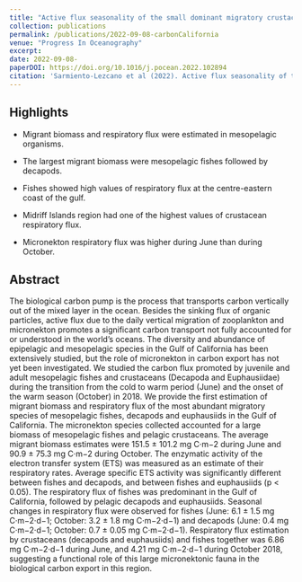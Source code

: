 ```yaml
---
title: "Active flux seasonality of the small dominant migratory crustaceans and mesopelagic fishes in the Gulf of California during June and October."
collection: publications
permalink: /publications/2022-09-08-carbonCalifornia
venue: "Progress In Oceanography"
excerpt: 
date: 2022-09-08-
paperDOI: https://doi.org/10.1016/j.pocean.2022.102894
citation: 'Sarmiento-Lezcano et al (2022). Active flux seasonality of the small dominant migratory crustaceans and mesopelagic fishes in the Gulf of California during June and October. Progress In Oceanography. Volume 208:102894,2022. https://doi.org/10.1016/j.pocean.2022.102894'
---
```


## Highlights
- Migrant biomass and respiratory flux were estimated in mesopelagic organisms.

- The largest migrant biomass were mesopelagic fishes followed by decapods.

- Fishes showed high values of respiratory flux at the centre-eastern coast of the gulf.

- Midriff Islands region had one of the highest values of crustacean respiratory flux.

- Micronekton respiratory flux was higher during June than during October.


## Abstract
The biological carbon pump is the process that transports carbon vertically out of the mixed layer in the ocean. 
Besides the sinking flux of organic particles, active flux due to the daily vertical migration of zooplankton and micronekton promotes 
a significant carbon transport not fully accounted for or understood in the world’s oceans. The diversity and abundance of epipelagic and 
mesopelagic species in the Gulf of California has been extensively studied, but the role of micronekton in carbon export has not yet been 
investigated. We studied the carbon flux promoted by juvenile and adult mesopelagic fishes and crustaceans (Decapoda and Euphausiidae) during
the transition from the cold to warm period (June) and the onset of the warm season (October) in 2018. We provide the first estimation of migrant 
biomass and respiratory flux of the most abundant migratory species of mesopelagic fishes, decapods and euphausiids in the Gulf of California.
The micronekton species collected accounted for a large biomass of mesopelagic fishes and pelagic crustaceans. The average migrant biomass estimates 
were 151.5 ± 101.2 mg C·m−2 during June and 90.9 ± 75.3 mg C·m−2 during October. The enzymatic activity of the electron transfer system (ETS) was measured 
as an estimate of their respiratory rates. Average specific ETS activity was significantly different between fishes and decapods, and between fishes and 
euphausiids (p < 0.05). The respiratory flux of fishes was predominant in the Gulf of California, followed by pelagic decapods and euphausiids. Seasonal 
changes in respiratory flux were observed for fishes (June: 6.1 ± 1.5 mg C·m−2·d−1; October: 3.2 ± 1.8 mg C·m−2·d−1) and decapods (June: 0.4 mg C·m−2·d−1;
October: 0.7 ± 0.05 mg C·m−2·d−1). Respiratory flux estimation by crustaceans (decapods and euphausiids) and fishes together was 6.86 mg C·m−2·d−1 during June, 
and 4.21 mg C·m−2·d−1 during October 2018, suggesting a functional role of this large micronektonic fauna in the biological carbon export in this region.

